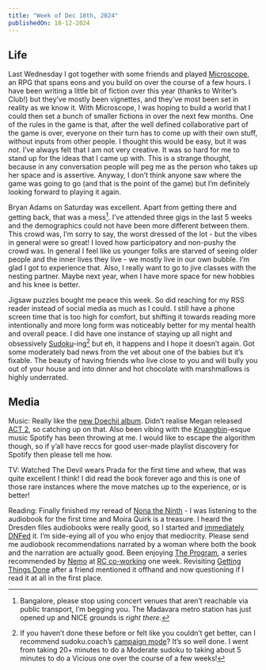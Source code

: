 ```yaml
---
title: "Week of Dec 18th, 2024"
publishedOn: 18-12-2024
---
```


## Life

Last Wednesday I got together with some friends and played [Microscope](https://lamemage.com/microscope/), an RPG that spans eons and you build on over the course of a few hours. I have been writing a little bit of fiction over this year (thanks to Writer’s Club!) but they’ve mostly been vignettes, and they’ve most been set in reality as we know it. With Microscope, I was hoping to build a world that I could then set a bunch of smaller fictions in over the next few months. One of the rules in the game is that, after the well defined collaborative part of the game is over, everyone on their turn has to come up with their own stuff, without inputs from other people. I thought this would be easy, but it was _not_. I’ve always felt that I am not very creative. It was so hard for me to stand up for the ideas that I came up with. This is a strange thought, because in any conversation people will peg me as the person who takes up her space and is assertive. Anyway, I don’t think anyone saw where the game was going to go (and that is the point of the game) but I’m definitely looking forward to playing it again.

Bryan Adams on Saturday was excellent. Apart from getting there and getting back, that was a mess[^1]. I’ve attended three gigs in the last 5 weeks and the demographics could not have been more different between them. This crowd was, I’m sorry to say, the worst dressed of the lot - but the vibes in general were so great! I loved how participatory and non-pushy the crowd was. In general I feel like us younger folks are starved of seeing older people and the inner lives they live - we mostly live in our own bubble. I’m glad I got to experience that. Also, I really want to go to jive classes with the nesting partner. Maybe next year, when I have more space for new hobbies and his knee is better.

Jigsaw puzzles bought me peace this week. So did reaching for my RSS reader instead of social media as much as I could. I still have a phone screen time that is too high for comfort, but shifting it towards reading more intentionally and more long form was noticeably better for my mental health and overall peace. I did have one instance of staying up all night and obsessively [Sudoku](https://sudoku.coach/)-ing[^2] but eh, it happens and I hope it doesn’t again. Got some moderately bad news from the vet about one of the babies but it’s fixable. The beauty of having friends who live close to you and will bully you out of your house and into dinner and hot chocolate with marshmallows is highly underrated.

## Media

Music: Really like the [new Doechii album](https://open.spotify.com/album/60UzB8mOCMpc7xkuJE6Bwc?si=NGS_JsaNRuuJb7g9ueJc6Q). Didn’t realise Megan released [ACT 2](https://open.spotify.com/album/7KYpVsgw7yqbfmGBp9gYiR?si=qrHqXnxNRp6CibPTzWXxKA), so catching up on that. Also been vibing with the [Kruangbin](https://open.spotify.com/artist/2mVVjNmdjXZZDvhgQWiakk?si=7TpFye_rRvSQPzidx7cKCA)-esque music Spotify has been throwing at me. I would like to escape the algorithm though, so if y’all have reccs for good user-made playlist discovery for Spotify then please tell me how.

TV: Watched The Devil wears Prada for the first time and whew, that was quite excellent I think! I did read the book forever ago and this is one of those rare instances where the move matches up to the experience, or is better!

Reading: Finally finished my reread of [Nona the Ninth](https://www.goodreads.com/book/show/58662507-nona-the-ninth) - I was listening to the audiobook for the first time and Moira Quirk is a treasure. I heard the Dresden files audiobooks were really good, so I started and [immediately DNFed](https://www.goodreads.com/review/show/7086687581) it. I’m side-eying all of you who enjoy that mediocrity. Please send me audiobook recommendations narrated by a woman where both the book and the narration are actually good. Been enjoying [The Program](https://open.spotify.com/show/1ZQcGQMhrwF7MnXtFxt77z?si=a87c86dc37ea4d2d), a series recommended by [Nemo](https://captnemo.in/) at [RC co-working](https://captnemo.in/cowork/) one week. Revisiting [Getting Things Done](https://www.goodreads.com/book/show/22521573-getting-things-done) after a friend mentioned it offhand and now questioning if I read it at all in the first place.

[^1]: Bangalore, please stop using concert venues that aren’t reachable via public transport, I’m begging you. The Madavara metro station has just opened up and NICE grounds is _right there._

[^2]: If you haven’t done these before or felt like you couldn’t get better, can I recommend sudoku.coach’s [campaign mode](https://sudoku.coach/en/campaign)? It’s so well done. I went from taking 20+ minutes to do a Moderate sudoku to taking about 5 minutes to do a Vicious one over the course of a few weeks!
